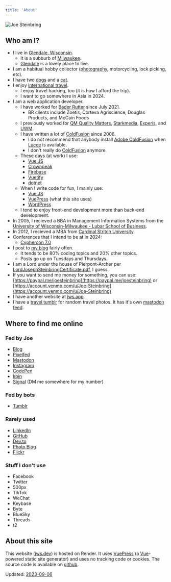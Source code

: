 ```yaml
---
title: 'About'
---
```


<link rel="manifest" href="manifest.json">
<link rel="webmention" href="https://webmention.io/jws.dev/webmention" />
<link rel="pingback" href="https://webmention.io/jws.dev/xmlrpc" />

![Joe Steinbring](logo.png)

## Who am I?

* I live in [Glendale, Wisconsin](http://www.glendale-wi.org/).
	* It is a subburb of [Milwaukee](https://city.milwaukee.gov/).
	* [Glendale](https://en.wikipedia.org/wiki/Glendale,_Wisconsin) is a lovely place to live.
* I am a habitual hobby collector ([photography](https://photos.jws.app/), motorcycling, lock picking, etc).
* I have two [dogs](https://blog.jws.app/tag/dogs/) and a [cat](https://blog.jws.app/tag/cat/).
* I enjoy [international travel](TravelGoals.html).
	* I enjoy travel hacking, too (it is how I afford the trip).
	* I want to go somewhere in Asia in 2024.
* I am a web application developer.
	* I have worked for [Bader Rutter](https://baderrutter.com/) since July 2021.
		* BR clients include Zoetis, Corteva Agriscience, Douglas Products, and McCain Foods
	* I previously worked for [QM Quality Matters](https://www.qualitymatters.org/), [Starkmedia](https://www.starkmedia.com/), [Experis](http://www.experis.com/), and [UWM](https://uwm.edu).
	* I have written a lot of [ColdFusion](https://en.wikipedia.org/wiki/ColdFusion_Markup_Language) since 2006.
		* I do not recommend that anybody install [Adobe ColdFusion](https://www.adobe.com/products/coldfusion-family.html) when [Lucee](https://lucee.org/) is available.
		* I don't really do [ColdFusion](https://cfdocs.org/) anymore.
	* These days (at work) I use:
		* [Vue.JS](https://blog.jws.app/tag/vue-js/)
		* [Crownpeak](https://www.crownpeak.com/)
		* [Firebase](https://firebase.google.com/)
		* [Vuetify](https://vuetifyjs.com/en/)
		* [dotnet](https://dotnet.microsoft.com/en-us/)
	* When I write code for fun, I mainly use:
		* [Vue.JS](https://blog.jws.app/tag/vue-js/)
		* [VuePress](https://blog.jws.app/tag/vuepress/) (what this site uses)
		* [WordPress](https://wordpress.org/)
	* I tend to enjoy front-end development more than back-end development.
* In 2005, I recieved a BBA in Management Information Systems from the [University of Wisconsin-Milwaukee - Lubar School of Business](https://uwm.edu/business/).
* In 2012, I recieved a MBA from [Cardinal Stritch University](https://www.stritch.edu/academics/programs/badgm).
* Conferences that I intend to be at in 2024:
	* [Cyphercon 7.0](https://cyphercon.com/)
* I post to [my blog](https://blog.jws.app/) fairly often.
	* It tends to be 80% coding topics and 20% other topics.
	* Posts go up on Tuesdays and Thursdays.
* I am a Lord under the house of Pierpont-Archer per [LordJosephSteinbringCertificate.pdf](/pdf/LordJosephSteinbringCertificate.pdf), I guess.
* If you want to send me money for something, you can use: [https://paypal.me/joesteinbring](https://paypal.me/joesteinbring) or [https://account.venmo.com/u/Joe-Steinbring](https://account.venmo.com/u/Joe-Steinbring)
* I have another website at <a rel="me" href="https://jws.app">jws.app</a>.
* I have a [travel tumblr](https://travels.jws.app/) for random travel photos.  It has it's own [mastodon feed](https://toot.works/@JoeTravels).

## Where to find me online

### Fed by Joe

* <a rel="me" href="https://blog.jws.app">Blog</a>
* <a rel="me" href="https://pixelfed.social/i/web/profile/11244">Pixelfed</a>
* <a rel="me" href="https://toot.works/@joe">Mastodon</a>
* <a rel="me" href="https://www.instagram.com/joesteinbring/">Instagram</a>
* <a rel="me" href="https://codepen.io/steinbring">CodePen</a>
* <a rel="me" href="https://kbin.social/u/steinbring">kbin</a>
* <a href="https://www.signal.org/">Signal</a> (DM me somewhere for my number)

### Fed by bots

* <a rel="me" href="https://steinbring.jws.app/">Tumblr</a>

### Rarely used

* <a rel="me" href="https://www.linkedin.com/in/steinbring/">LinkedIn</a>
* <a rel="me" href="https://github.com/steinbring/">GitHub</a>
* <a rel="me" href="https://dev.to/steinbring/">Dev.to</a>
* <a rel="me" href="https://photos.jws.app">Photo Blog</a>
* <a rel="me" href="https://www.flickr.com/photos/joesteinbring/">Flickr</a>

### Stuff I don't use

* Facebook
* Twitter
* 500px
* TikTok
* WeChat
* Keybase
* Byte
* BlueSky
* Threads
* t2

## About this site

This website ([jws.dev](https://jws.dev)) is hosted on Render. It uses [VuePress](https://vuepress.vuejs.org/) (a [Vue](https://vuejs.org/)-powered static site generator) and uses no tracking code or cookies.  The source code is available on [github](https://github.com/steinbring/jws.dev).

Updated:  [2023-09-06](https://web.archive.org/web/*/https://jws.dev)
